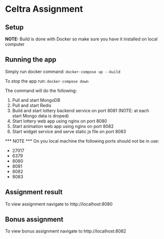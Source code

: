 # Celtra Assignment

## Setup

**NOTE:** Build is done with Docker so make sure you have it installed on local computer

## Running the app

Simply run docker command:
`docker-compose up --build`

To stop the app run:
`docker-compose down`

The command will do the following:

1. Pull and start MongoDB
2. Pull and start Redis
3. Build and start lottery backend service on port 8081 (NOTE: at each start Mongo data is droped)
4. Start lottery web app using nginx on port 8080
5. Start animation web app using nginx on port 8082
6. Start widget service and serve static js file on port 8083

*** NOTE ***
On you local machine the following ports should not be in use:
- 27017
- 6379
- 8080
- 8081
- 8082
- 8083

## Assignment result

To view assignment navigate to http://localhost:8080

## Bonus assignment

To view bonus assignment navigate to http://localhost:8082
